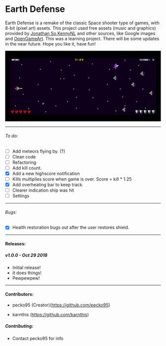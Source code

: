 # Earth Defense

Earth Defense is a remake of the classic Space shooter type of games, with 8-bit (pixel art) assets. This project used free assets (music and graphics) provided by [Jonathan So](https://jonathan-so.itch.io/),[KennyNL](https://kenney.nl/) and other sources, like Google images and [OpenGameArt](https://opengameart.org). This was a learning project. There will be some updates in the near future. Hope you like it, have fun!

<img src="images/screenshot.png">

------------------------------------------------
###### To do:
* [ ] Add meteors flying by. (?)
* [ ] Clean code
* [ ] Refactoring
* [ ] Add kill count.
* [x] Add a new highscore notification
* [ ] Kills multiplies score when game is over. Score = kill * 1.25
* [x] Add overheating bar to keep track.
* [ ] Clearer indication ship was hit
* [ ] Settings
-------------------
###### Bugs:
* [x]  Health restoration bugs out after the user restores shield.
----------
#### Releases:
##### v1.0.0 - Oct 29 2018
* Initial release!
* It does things!
* Pewpewpew!
----------
#### Contributors:
* pecko95 (Creator)(https://github.com/pecko95)
<!-- * nartc (https://github.com/nartc) -->
* karnthis (https://github.com/karnthis)

##### Contributing:
* Contact pecko95 for info